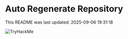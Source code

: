# Auto Regenerate Repository

This README was last updated: 2025-09-06 19:31:18

 ![TryHackMe](https://tryhackme.com/badge/533634)
